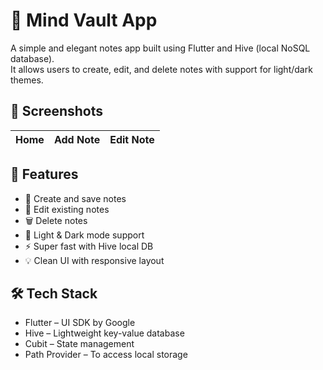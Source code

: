 # 📝 Mind Vault App

A simple and elegant notes app built using Flutter and Hive (local NoSQL database).  
It allows users to create, edit, and delete notes with support for light/dark themes.

## 📱 Screenshots

| Home | Add Note | Edit Note |
|------|----------|-----------|


## 🚀 Features

- 📒 Create and save notes
- 🧾 Edit existing notes
- 🗑️ Delete notes
- 🌙 Light & Dark mode support
- ⚡️ Super fast with Hive local DB
- 💡 Clean UI with responsive layout

## 🛠️ Tech Stack

- Flutter – UI SDK by Google  
- Hive – Lightweight key-value database  
- Cubit – State management  
- Path Provider – To access local storage
